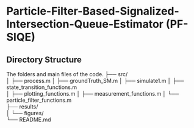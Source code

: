 # Particle-Filter-Based-Signalized-Intersection-Queue-Estimator (PF-SIQE)
## Directory Structure
The folders and main files of the code.
├── src/                    
│   ├── process.m
│   ├── groundTruth_SM.m
│   ├── simulate1.m
│   ├── state_transition_functions.m  
│   ├── plotting_functions.m
│   ├── measurement_functions.m
│   └── particle_filter_functions.m        
├── results/               
│   └── figures/            
└── README.md              

